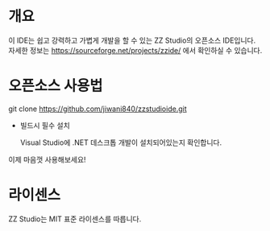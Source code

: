 #  개요
이 IDE는 쉽고 강력하고 가볍게 개발을 할 수 있는
ZZ Studio의 오픈소스 IDE입니다.
<br>
자세한 정보는  https://sourceforge.net/projects/zzide/ 에서 확인하실 수 있습니다.

# 오픈소스 사용법
git clone https://github.com/jiwani840/zzstudioide.git

* 빌드시 필수 설치

  Visual Studio에 .NET 데스크톱 개발이 설치되어있는지 확인합니다.
  
  
  
이제 마음껏 사용해보세요!

# 라이센스
ZZ Studio는 MIT 표준 라이센스를 따릅니다.
